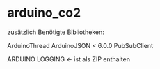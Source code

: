 # arduino_co2

zusätzlich Benötigte Bibliotheken:

ArduinoThread
ArduinoJSON < 6.0.0
PubSubClient

ARDUINO LOGGING <- ist als ZIP enthalten 